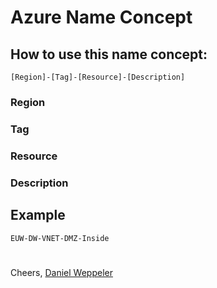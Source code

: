 # Azure Name Concept

## How to use this name concept:

```
[Region]-[Tag]-[Resource]-[Description]
```

### Region

### Tag

### Resource

### Description

## Example

```
EUW-DW-VNET-DMZ-Inside
```



# 

Cheers,
[Daniel Weppeler](https://twitter.com/_danielwep/)




